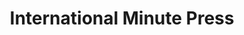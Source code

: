 ---
title: "International Minute Press"
url: /southgate/international-minute-press/
shop: copyshop
---